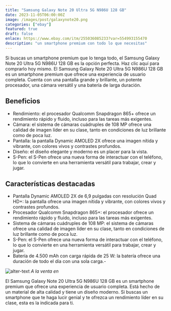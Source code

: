 ```yaml
---
title: "Samsung Galaxy Note 20 Ultra 5G N986U 128 GB"
date: 2023-11-05T06:00:00Z
image: /images/post/galaxynote20.png
categories: ["ebay"]
featured: true
draft: false
enlace: https://www.ebay.com/itm/255036085233?var=554993155470
description: "un smartphone premium con todo lo que necesitas"
---
```


Si buscas un smartphone premium que lo tenga todo, el Samsung Galaxy Note 20 Ultra 5G N986U 128 GB es la opción perfecta. Haz clic aquí para comprarlo hoy mismo.
El Samsung Galaxy Note 20 Ultra 5G N986U 128 GB es un smartphone premium que ofrece una experiencia de usuario completa. Cuenta con una pantalla grande y brillante, un potente procesador, una cámara versátil y una batería de larga duración.

## Beneficios

- Rendimiento: el procesador Qualcomm Snapdragon 865+ ofrece un rendimiento rápido y fluido, incluso para las tareas más exigentes.
- Cámara: el sistema de cámaras cuádruples de 108 MP ofrece una calidad de imagen líder en su clase, tanto en condiciones de luz brillante como de poca luz.
- Pantalla: la pantalla Dynamic AMOLED 2X ofrece una imagen nítida y vibrante, con colores vivos y contrastes profundos.
- Diseño: el diseño elegante y moderno es un placer para la vista.
- S-Pen: el S-Pen ofrece una nueva forma de interactuar con el teléfono, lo que lo convierte en una herramienta versátil para trabajar, crear y jugar.

## Características destacadas

- Pantalla Dynamic AMOLED 2X de 6,9 pulgadas con resolución Quad HD+: la pantalla ofrece una imagen nítida y vibrante, con colores vivos y contrastes profundos.
- Procesador Qualcomm Snapdragon 865+: el procesador ofrece un rendimiento rápido y fluido, incluso para las tareas más exigentes.
- Sistema de cámaras cuádruples de 108 MP: el sistema de cámaras ofrece una calidad de imagen líder en su clase, tanto en condiciones de luz brillante como de poca luz.
- S-Pen: el S-Pen ofrece una nueva forma de interactuar con el teléfono, lo que lo convierte en una herramienta versátil para trabajar, crear y jugar.
- Batería de 4.500 mAh con carga rápida de 25 W: la batería ofrece una duración de todo el día con una sola carga.- 

![alter-text](/images/post/ebay.png)
*A la venta en*

El Samsung Galaxy Note 20 Ultra 5G N986U 128 GB es un smartphone premium que ofrece una experiencia de usuario completa. Está hecho de un material de alta calidad y tiene un diseño moderno. Si buscas un smartphone que te haga lucir genial y te ofrezca un rendimiento líder en su clase, esta es la indicada para ti.
